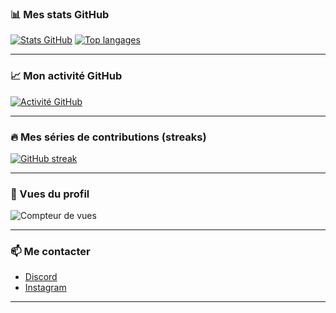### 📊 Mes stats GitHub

[![Stats GitHub](https://github-readme-stats.vercel.app/api?username=helyio-dev&show_icons=true&theme=radical&hide_rank=true)](https://github.com/anuraghazra/github-readme-stats)
[![Top langages](https://github-readme-stats.vercel.app/api/top-langs/?username=helyio-dev&layout=compact&theme=radical)](https://github.com/anuraghazra/github-readme-stats)

---

### 📈 Mon activité GitHub

[![Activité GitHub](https://github-readme-activity-graph.vercel.app/graph?username=helyio-dev&GITHUBtheme=dark)](https://github.com/ashutosh00710/github-readme-activity-graph)

---

### 🔥 Mes séries de contributions (streaks)

[![GitHub streak](https://github-readme-streak-stats.herokuapp.com/?user=helyio-dev&theme=dark)](https://git.io/streak-stats)

---

### 👀 Vues du profil

![Compteur de vues](https://komarev.com/ghpvc/?username=helyio-dev&color=blue)

---

### 📫 Me contacter

* [Discord](https://discordapp.com/users/1372225201210789899)
* [Instagram](https://www.instagram.com/shoirakan)

---